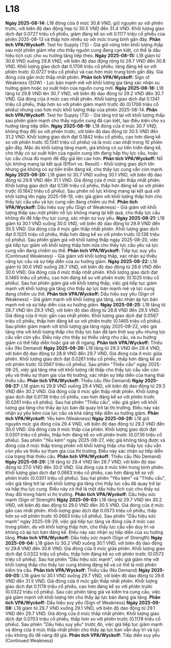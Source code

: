 # L18

**Ngày 2025-08-14:** L18 đóng cửa ở mức 30.8 VND, giữ nguyên so với phiên trước, với biên độ dao động hẹp từ 30.5 VND đến 31.4 VND. Khối lượng giao dịch đạt 0.0727 triệu cổ phiếu, giảm đáng kể so với 0.1177 triệu cổ phiếu của phiên 2025-08-13 và thấp hơn nhiều so với mức trung bình gần đây. **Phân tích VPA/Wyckoff:** Test for Supply (TS) - Giá giữ vững trên khối lượng thấp sau một phiên giảm nhẹ cho thấy nguồn cung đang cạn kiệt, có thể là dấu hiệu tích cực cho xu hướng tăng tiếp theo.
**Ngày 2025-08-15:** L18 giảm từ 30.8 VND xuống 29.8 VND, với biên độ dao động rộng từ 29.7 VND đến 30.8 VND. Khối lượng giao dịch đạt 0.1706 triệu cổ phiếu, tăng đáng kể so với phiên trước (0.0727 triệu cổ phiếu) và cao hơn mức trung bình gần đây. Giá đóng cửa gần mức thấp nhất phiên. **Phân tích VPA/Wyckoff:** Sign of Weakness (SOW) - Lực bán mạnh mẽ với khối lượng gia tăng xác nhận xu hướng giảm hoặc sự xuất hiện của nguồn cung mới.
**Ngày 2025-08-18:** L18 tăng từ 29.8 VND lên 30.7 VND, với biên độ dao động từ 29.2 VND đến 30.7 VND. Giá đóng cửa ở mức cao nhất phiên. Khối lượng giao dịch đạt 0.1341 triệu cổ phiếu, thấp hơn so với phiên giảm mạnh trước đó (0.1706 triệu cổ phiếu) nhưng cao hơn mức khối lượng thấp của phiên 2025-08-14. **Phân tích VPA/Wyckoff:** Test for Supply (TS) - Giá tăng trở lại với khối lượng thấp sau phiên giảm mạnh cho thấy nguồn cung đã cạn kiệt, tạo điều kiện cho xu hướng tăng tiếp diễn.
**Ngày 2025-08-19:** L18 đóng cửa ở mức 30.7 VND, không thay đổi so với phiên trước, với biên độ dao động từ 30.5 VND đến 31.2 VND. Khối lượng giao dịch đạt 0.1842 triệu cổ phiếu, cao hơn đáng kể so với phiên trước (0.1341 triệu cổ phiếu) và là mức cao nhất trong 10 phiên gần đây. Mặc dù khối lượng tăng mạnh, giá không có sự tiến triển đáng kể, cho thấy có sự xuất hiện của nguồn cung lớn đang hấp thụ lực cầu, hoặc lực cầu chưa đủ mạnh để đẩy giá lên cao hơn. **Phân tích VPA/Wyckoff:** Nỗ lực không mang lại kết quả (Effort vs. Result) - Khối lượng giao dịch lớn nhưng giá không có sự tiến triển đáng kể, cho thấy lực cung vẫn còn mạnh.
**Ngày 2025-08-20:** L18 giảm từ 30.7 VND xuống 30.1 VND, với biên độ dao động từ 29.8 VND đến 31.1 VND. Giá đóng cửa ở mức gần thấp nhất phiên. Khối lượng giao dịch đạt 0.136 triệu cổ phiếu, thấp hơn đáng kể so với phiên trước (0.1842 triệu cổ phiếu). Sau phiên nỗ lực không mang lại kết quả với khối lượng lớn ngày 2025-08-19, việc giá giảm với khối lượng thấp hơn cho thấy lực cầu yếu và lực cung vẫn đang chiếm ưu thế. **Phân tích VPA/Wyckoff:** Dấu hiệu suy yếu (Sign of Weakness) - Giá giảm với khối lượng thấp sau một phiên nỗ lực không mang lại kết quả, cho thấy lực cầu không đủ để hấp thụ lực cung, xác nhận sự suy yếu.
**Ngày 2025-08-21:** L18 giảm từ 30.1 VND xuống 30.0 VND, với biên độ dao động từ 29.9 VND đến 30.5 VND. Giá đóng cửa ở mức gần thấp nhất phiên. Khối lượng giao dịch đạt 0.1025 triệu cổ phiếu, thấp hơn đáng kể so với phiên trước (0.136 triệu cổ phiếu). Sau phiên giảm giá với khối lượng thấp ngày 2025-08-20, việc giá tiếp tục giảm với khối lượng thấp hơn nữa cho thấy lực cầu yếu và lực cung vẫn đang chiếm ưu thế. **Phân tích VPA/Wyckoff:** Tiếp tục suy yếu (Continued Weakness) - Giá giảm với khối lượng thấp, xác nhận sự thiếu vắng lực cầu và sự tiếp diễn của xu hướng giảm.
**Ngày 2025-08-22:** L18 giảm từ 30.0 VND xuống 28.7 VND, với biên độ dao động từ 28.6 VND đến 30.0 VND. Giá đóng cửa ở mức thấp nhất phiên. Khối lượng giao dịch đạt 0.1465 triệu cổ phiếu, cao hơn đáng kể so với phiên trước (0.1025 triệu cổ phiếu). Sau hai phiên giảm giá với khối lượng thấp, việc giá tiếp tục giảm mạnh với khối lượng gia tăng cho thấy áp lực bán mạnh mẽ và lực cung đang chiếm ưu thế. **Phân tích VPA/Wyckoff:** Dấu hiệu suy yếu (Sign of Weakness) - Giá giảm mạnh với khối lượng gia tăng, xác nhận áp lực bán mạnh mẽ và sự tiếp diễn của xu hướng giảm.
**Ngày 2025-08-25:** L18 tăng từ 28.7 VND lên 29.3 VND, với biên độ dao động từ 28.8 VND đến 29.5 VND. Giá đóng cửa ở mức gần cao nhất phiên. Khối lượng giao dịch đạt 0.0567 triệu cổ phiếu, thấp hơn đáng kể so với phiên trước (0.1465 triệu cổ phiếu). Sau phiên giảm mạnh với khối lượng gia tăng ngày 2025-08-22, việc giá tăng nhẹ với khối lượng thấp cho thấy lực bán đã tạm thời suy yếu nhưng lực cầu vẫn còn yếu. Điều này cho thấy sự thiếu vắng nhu cầu, và xu hướng giảm có thể tiếp diễn hoặc giá sẽ đi ngang. **Phân tích VPA/Wyckoff:** Thiếu cầu (No Demand)
**Ngày 2025-08-26:** L18 tăng từ 29.3 VND lên 29.4 VND, với biên độ dao động từ 28.9 VND đến 29.7 VND. Giá đóng cửa ở mức giữa phiên. Khối lượng giao dịch đạt 0.0261 triệu cổ phiếu, thấp hơn đáng kể so với phiên trước (0.0567 triệu cổ phiếu). Sau phiên "Thiếu cầu" ngày 2025-08-25, việc giá tăng nhẹ với khối lượng rất thấp cho thấy lực cầu vẫn còn yếu và thiếu sự tham gia của thị trường, xác nhận sự tiếp diễn của trạng thái thiếu cầu. **Phân tích VPA/Wyckoff:** Thiếu cầu (No Demand)
**Ngày 2025-08-27:** L18 giảm từ 29.9 VND xuống 29.4 VND, với biên độ dao động từ 29.3 VND đến 30.2 VND. Giá đóng cửa ở mức gần thấp nhất phiên. Khối lượng giao dịch đạt 0.0736 triệu cổ phiếu, cao hơn đáng kể so với phiên trước (0.0261 triệu cổ phiếu). Sau hai phiên "Thiếu cầu", việc giá giảm với khối lượng gia tăng cho thấy áp lực bán đã quay trở lại thị trường. Điều này xác nhận sự yếu kém của lực cầu và khả năng tiếp diễn xu hướng giảm. **Phân tích VPA/Wyckoff:** Yếu kém (Weakness)
**Ngày 2025-08-28:** L18 giữ nguyên mức giá đóng cửa 29.4 VND, với biên độ dao động từ 29.3 VND đến 30.0 VND. Giá đóng cửa ở mức thấp của phiên. Khối lượng giao dịch đạt 0.0301 triệu cổ phiếu, thấp hơn đáng kể so với phiên trước (0.0736 triệu cổ phiếu). Sau phiên "Yếu kém" ngày 2025-08-27, việc giá không tăng được và đóng cửa ở mức thấp trong phiên với khối lượng thấp cho thấy lực cầu vẫn còn yếu và thiếu sự tham gia của thị trường. Điều này xác nhận sự tiếp diễn của trạng thái thiếu cầu. **Phân tích VPA/Wyckoff:** Thiếu cầu (No Demand)
**Ngày 2025-08-29:** L18 tăng từ 29.4 VND lên 29.7 VND, với biên độ dao động từ 27.0 VND đến 30.0 VND. Giá đóng cửa ở mức trên trung bình phiên. Khối lượng giao dịch đạt 0.0663 triệu cổ phiếu, cao hơn đáng kể so với phiên trước (0.0301 triệu cổ phiếu). Sau hai phiên "Yếu kém" và "Thiếu cầu", việc giá tăng trở lại với khối lượng gia tăng cho thấy lực cầu đã quay trở lại và hấp thụ lực cung. Điều này có thể là một dấu hiệu tích cực cho thấy sự thay đổi trong hành vi thị trường. **Phân tích VPA/Wyckoff:** Dấu hiệu sức mạnh (Sign of Strength)
**Ngày 2025-09-03:** L18 tăng từ 29.7 VND lên 30.2 VND, với biên độ dao động từ 29.0 VND đến 30.5 VND. Giá đóng cửa ở mức gần cao nhất phiên. Khối lượng giao dịch đạt 0.0573 triệu cổ phiếu, thấp hơn so với phiên trước (0.0663 triệu cổ phiếu). Sau phiên "Dấu hiệu sức mạnh" ngày 2025-08-29, việc giá tiếp tục tăng và đóng cửa ở mức cao trong phiên, dù với khối lượng thấp hơn, cho thấy lực cầu vẫn duy trì và không có áp lực bán đáng kể. Điều này xác nhận sự tiếp diễn của xu hướng tăng. **Phân tích VPA/Wyckoff:** Dấu hiệu sức mạnh (Sign of Strength)
**Ngày 2025-09-04:** L18 giảm từ 30.2 VND xuống 30.1 VND, với biên độ dao động từ 29.8 VND đến 30.6 VND. Giá đóng cửa ở mức giữa phiên. Khối lượng giao dịch đạt 0.0322 triệu cổ phiếu, thấp hơn đáng kể so với phiên trước (0.0573 triệu cổ phiếu). Sau hai phiên "Dấu hiệu sức mạnh", việc giá giảm nhẹ với khối lượng thấp cho thấy lực cung không đáng kể và có thể là một phiên kiểm tra cầu. **Phân tích VPA/Wyckoff:** Thiếu cầu (No Demand)
**Ngày 2025-09-05:** L18 giảm từ 30.1 VND xuống 29.7 VND, với biên độ dao động từ 29.6 VND đến 31.5 VND. Giá đóng cửa ở mức gần thấp nhất phiên. Khối lượng giao dịch đạt 0.1178 triệu cổ phiếu, cao hơn đáng kể so với phiên trước (0.0322 triệu cổ phiếu). Sau các phiên tăng giá và kiểm tra cung cầu, việc giá giảm mạnh với khối lượng lớn cho thấy áp lực bán đang gia tăng. **Phân tích VPA/Wyckoff:** Dấu hiệu suy yếu (Sign of Weakness)
**Ngày 2025-09-08:** L18 giảm từ 29.7 VND xuống 29.1 VND, với biên độ dao động từ 29.1 VND đến 29.7 VND. Giá đóng cửa ở mức thấp nhất phiên. Khối lượng giao dịch đạt 0.0703 triệu cổ phiếu, thấp hơn so với phiên trước (0.1178 triệu cổ phiếu). Sau phiên "Dấu hiệu suy yếu" trước đó, việc giá tiếp tục giảm mạnh và đóng cửa ở mức thấp nhất phiên cho thấy áp lực bán vẫn duy trì và lực cầu không đủ để nâng đỡ giá. **Phân tích VPA/Wyckoff:** Tiếp diễn suy yếu (Continued Weakness)
